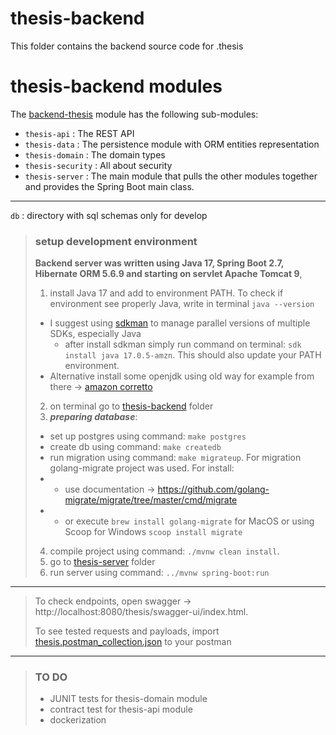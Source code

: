 # thesis-backend

This folder contains the backend source code for .thesis

# thesis-backend modules

The [backend-thesis](../README.md) module has the following sub-modules:

- `thesis-api` : The REST API
- `thesis-data` : The persistence module with ORM entities representation
- `thesis-domain` : The domain types
- `thesis-security` : All about security
- `thesis-server` : The main module that pulls the other modules together and provides the Spring Boot main class.

---

`db` : directory with sql schemas only for develop

> ### setup development environment
>
> **Backend server was written using Java 17, Spring Boot 2.7, Hibernate ORM 5.6.9 and starting on servlet Apache Tomcat 9**,
>
> 1.  install Java 17 and add to environment PATH. To check if environment see properly Java, write in terminal `java --version`
>
> - I suggest using [sdkman](https://sdkman.io/install) to manage parallel versions of multiple SDKs, especially Java
>   - after install sdkman simply run command on terminal: `sdk install java 17.0.5-amzn`. This should also update your PATH environment.
> - Alternative install some openjdk using old way for example from there -> [amazon corretto](https://docs.aws.amazon.com/corretto/latest/corretto-17-ug/downloads-list.html)
>
> 2.  on terminal go to [thesis-backend](../thesis-backend) folder
> 3.  **_preparing database_**:
>
> - set up postgres using command: `make postgres`
> - create db using command: `make createdb`
> - run migration using command: `make migrateup`. For migration golang-migrate project was used. For install: 
> - - use documentation -> https://github.com/golang-migrate/migrate/tree/master/cmd/migrate 
> - - or execute `brew install golang-migrate` for MacOS or using Scoop for Windows `scoop install migrate`
> 4.  compile project using command: `./mvnw clean install`.
> 5.  go to [thesis-server](/thesis-server) folder
> 6.  run server using command: `../mvnw spring-boot:run `

---

> To check endpoints, open swagger -> http://localhost:8080/thesis/swagger-ui/index.html.
>
> To see tested requests and payloads, import [thesis.postman_collection.json](thesis.postman_collection.json) to your postman

---

> ### TO DO
>
> - JUNIT tests for thesis-domain module
> - contract test for thesis-api module
> - dockerization
